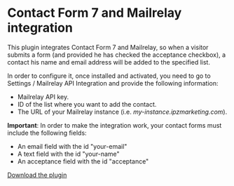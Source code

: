 # Contact Form 7 and Mailrelay integration

This plugin integrates Contact Form 7 and Mailrelay, so when a visitor submits a form (and provided he has checked the acceptance checkbox), a contact his name and email address will be added to the specified list.

In order to configure it, once installed and activated, you need to go to Settings / Mailrelay API Integration and provide the following information:

- Mailrelay API key.
- ID of the list where you want to add the contact.
- The URL of your Mailrelay instance (i.e. *my-instance.ipzmarketing.com*).

**Important**: In order to make the integration work, your contact forms must include the following fields:

- An email field with the id "your-email"
- A text field with the id "your-name"
- An acceptance field with the id "acceptance"

[Download the plugin](https://github.com/Pixel-in-Love/Contact-Form-7-and-Mailrelay-integration/raw/main/mailrelay-api-integration.zip)